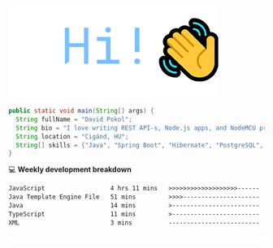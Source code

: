 ![Hi!](assets/images/hi.png)

```java
public static void main(String[] args) {
  String fullName = "David Pokol";
  String bio = "I love writing REST API-s, Node.js apps, and NodeMCU programs";
  String location = "Cigánd, HU";
  String[] skills = {"Java", "Spring Boot", "Hibernate", "PostgreSQL", "Git"};
}
```

💻 **Weekly development breakdown**
<!--START_SECTION:waka-->

```txt
JavaScript                  4 hrs 11 mins   >>>>>>>>>>>>>>>>>>>------   75.64 %
Java Template Engine File   51 mins         >>>>---------------------   15.38 %
Java                        14 mins         >------------------------   04.43 %
TypeScript                  11 mins         >------------------------   03.57 %
XML                         3 mins          -------------------------   00.98 %
```

<!--END_SECTION:waka-->

![footer](assets/images/footer.png)
